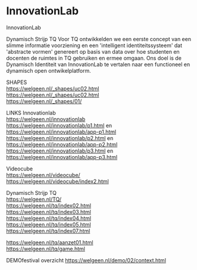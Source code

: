 # InnovationLab
InnovationLab

Dynamisch Strijp TQ
Voor TQ ontwikkelden we een eerste concept van een slimme informatie voorziening en een 'intelligent identiteitssysteem' dat 'abstracte vormen' genereert op basis van data over hoe studenten en docenten de ruimtes in TQ gebruiken en ermee omgaan. Ons doel is de Dynamisch Identiteit van InnovationLab te vertalen naar een functioneel en dynamisch open ontwikelplatform.

SHAPES<br/>
https://welgeen.nl/_shapes/uc02.html<br/>
https://welgeen.nl/_shapes/uc02.html<br/>
https://welgeen.nl/_shapes/01/<br/>


LINKS
Innovationlab<br/>
https://welgeen.nl/innovationlab<br/>
https://welgeen.nl/innovationlab/p1.html en https://welgeen.nl/innovationlab/app-p1.html<br/>
https://welgeen.nl/innovationlab/p2.html en https://welgeen.nl/innovationlab/app-p2.html<br/>
https://welgeen.nl/innovationlab/p3.html en https://welgeen.nl/innovationlab/app-p3.html<br/>


Videocube<br/>
https://welgeen.nl/videocube/<br/>
https://welgeen.nl/videocube/index2.html<br/>

Dynamisch Strijp TQ<br/>
https://welgeen.nl/TQ/<br/>
https://welgeen.nl/tq/index02.html<br/>
https://welgeen.nl/tq/index03.html<br/>
https://welgeen.nl/tq/index04.html<br/>
https://welgeen.nl/tq/index05.html<br/>
https://welgeen.nl/tq/index07.html<br/>

https://welgeen.nl/tq/aanzet01.html<br/>
https://welgeen.nl/tq/game.html<br/>

DEMOfestival  overzicht
https://welgeen.nl/demo/02/context.html<br/>

